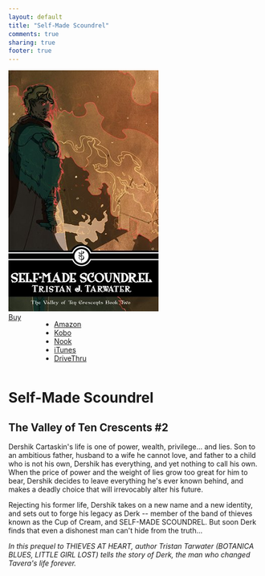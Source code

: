 ```yaml
---
layout: default
title: "Self-Made Scoundrel"
comments: true
sharing: true
footer: true
---
```


<div class="row spotlight">
   <div class="small-12 medium-4 text-center left spotlight-left">
<img src="/images/books/self-made-scoundrel.jpg" alt="Self-Made Scoundrel book cover" title="Self-Made Scoundrel" class="spotlight-cover box-shadow">
  <div class="small-12 columns">
   <a href="#" data-dropdown="drop" class="button radius dropdown sales-large">Buy</a><br>
<ul id="drop" data-dropdown-content class="f-dropdown text-left">
  <li><a href="http://www.amazon.com/dp/B0090NFRY2/?tag=bathelup-20">Amazon</a></li>
  <li><a href="http://store.kobobooks.com/en-US/ebook/self-made-scoundrel">Kobo</a></li>
  <li><a href="http://www.barnesandnoble.com/w/self-made-scoundrel-tristan-tarwater/1030679881">Nook</a></li>
  <li><a href="https://itunes.apple.com/us/book/self-made-scoundrel/id592926355">iTunes</a></li>
  <li><a href="http://www.drivethrufiction.com/product/122089/Self-Made-Scoundrel">DriveThru</a></li>
</ul>
  </div>
   </div>
   <div class="small-12 medium-8 spotlight-blurb right">
   <h1>Self-Made Scoundrel</h1>
   <h2 class="subheader">The Valley of Ten Crescents #2</h2>
   <p>Dershik Cartaskin's life is one of power, wealth, privilege... and lies. Son to an ambitious father, husband to a wife he cannot love, and father to a child who is not his own, Dershik has everything, and yet nothing to call his own.  When the price of power and the weight of lies grow too great for him to bear, Dershik decides to leave everything he's ever known behind, and makes a deadly choice that will irrevocably alter his future.</p>
   <p>Rejecting his former life, Dershik takes on a new name and a new identity, and sets out to forge his legacy as Derk -- member of the band of thieves known as the Cup of Cream, and SELF-MADE SCOUNDREL. But soon Derk finds that even a dishonest man can't hide from the truth...</p>
   <p><em>In this prequel to THIEVES AT HEART, author Tristan Tarwater (BOTANICA BLUES, LITTLE GIRL LOST) tells the story of Derk, the man who changed Tavera's life forever.</em></p>
   </div>
   </div>